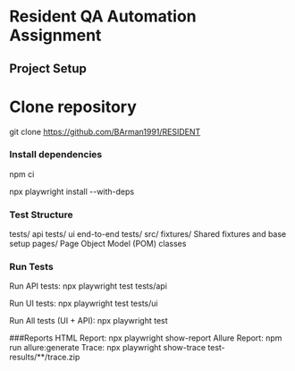 #  Resident QA Automation Assignment

## Project Setup

# Clone repository
git clone <https://github.com/BArman1991/RESIDENT>

### Install dependencies
npm ci

npx playwright install --with-deps


### Test Structure
tests/ 
    api tests/
    ui end-to-end tests/
src/ 
    fixtures/ Shared fixtures and base setup
    pages/    Page Object Model (POM) classes

### Run Tests

Run API tests: npx playwright test tests/api

Run UI tests: npx playwright test tests/ui

Run All tests (UI + API): npx playwright test

###Reports 
HTML Report: npx playwright show-report
Allure Report: npm run allure:generate
Trace: npx playwright show-trace test-results/**/trace.zip

